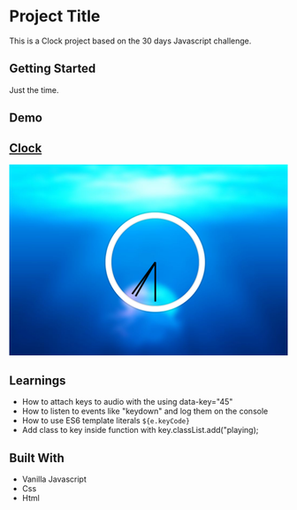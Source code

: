 # Project Title

This is a Clock project based on the 30 days Javascript challenge.

## Getting Started

Just the time.

## Demo

## [Clock](https://danielgarciaguillen.github.io/cssclock/)
![Drumkit](/image/cssclock.png?raw=true "Drumkit")


## Learnings

* How to attach keys to audio with the using data-key="45"
* How to listen to events like "keydown" and log them on the console
* How to use ES6 template literals `${e.keyCode}`
* Add class to key inside function with key.classList.add("playing);


## Built With

* Vanilla Javascript
* Css
* Html

